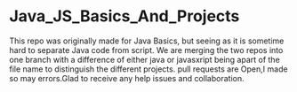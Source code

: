# Java_JS_Basics_And_Projects
This repo was originally made for Java Basics, but seeing as it is sometime hard to separate Java code from script.
We are merging the two repos into one branch with a difference of either java or javasxript being apart of the file name to distinguish the different projects.
pull requests are Open,I made so may errors.Glad to receive any help issues and collaboration. 
